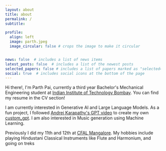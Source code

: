 ```yaml
---
layout: about
title: about
permalink: /
subtitle: 

profile:
  align: left
  image: parth.jpeg
  image_circular: false # crops the image to make it circular


news: false  # includes a list of news items
latest_posts: false  # includes a list of the newest posts
selected_papers: false # includes a list of papers marked as "selected={true}"
social: true  # includes social icons at the bottom of the page
---
```


Hi there!, I'm Parth Pai, currently a third year Bachelor's Mechanical Engineering student at [Indian Institute of Technology Bombay](https://www.iitb.ac.in/). You can find my resume in the CV section!

I am currently interested in Generative AI and Large Language Models. As a fun project, I followed [Andrej Karapathy's GPT video](https://www.youtube.com/watch?v=kCc8FmEb1nY) to create my own [custom_gpt](https://github.com/parth-pai/custom_gpt). I am also interested in Music generation using Machine Learning.

Previously I did my 11th and 12th at [CFAL Mangalore](https://www.cfalindia.com/). My hobbies include playing Hindustani Classical Instruments like Flute and Harmonium, and going on treks
